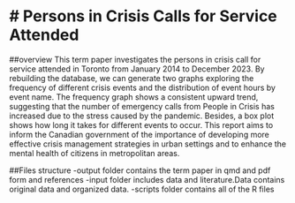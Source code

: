 # # Persons in Crisis Calls for Service Attended
 
##overview
This term paper investigates the persons in crisis call for service attended in Toronto from January 2014 to December 2023. By rebuilding the database, we can generate two graphs exploring the frequency of different crisis events and the distribution of event hours by event name. The frequency graph shows a consistent upward trend, suggesting that the number of emergency calls from People in Crisis has increased due to the stress caused by the pandemic. Besides, a box plot shows how long it takes for different events to occur. This report aims to inform the Canadian government of the importance of developing more effective crisis management strategies in urban settings and to enhance the mental health of citizens in metropolitan areas.

##Files structure
-output folder contains the term paper in qmd and pdf form and  references
-input folder includes data and literature.Data contains original data and organized data.
-scripts folder contains all of the R files
